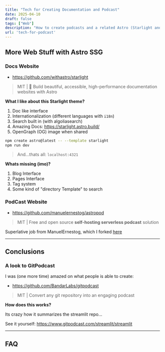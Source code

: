 ```yaml
---
title: "Tech for Creating Documentation and Podcast"
date: 2025-04-10
draft: false
tags: ["Web"]
description: "How to create podcasts and a related Astro (Starlight and AstroPod) website for them. A look to GitPodcast and LangChain as Research Agent."
url: 'tech-for-podcast'
---
```


## More Web Stuff with Astro SSG

### Docs Website

* https://github.com/withastro/starlight

> MIT | 🌟 Build beautiful, accessible, high-performance documentation websites with Astro

**What I like about this Starlight theme?**

1. Doc like interface
2. Internationalization (different languages with `i18n`)
3. Search built in (with algoliasearch)
4. Amazing Docs: https://starlight.astro.build/
5. OpenGraph (OG) image when shared


```sh
npm create astro@latest -- --template starlight
npm run dev
```

> And...thats all: `localhost:4321`

**Whats missing (imo)?**

1. Blog Interface
2. Pages Interface
3. Tag system
4. Some kind of "directory Template" to search

### PodCast Website

* https://github.com/manuelernestog/astropod

> MIT | Free and open source **self-hosting serverless podcast** solution

Superlative job from ManuelErnestog, which I forked [here](https://github.com/JAlcocerT/astropod)

---

## Conclusions

### A look to GitPodcast

I was (one more time) amazed on what people is able to create:

* https://github.com/BandarLabs/gitpodcast

> MIT | Convert any git repository into an engaging podcast

**How does this works?**

Its crazy how it summarizes the streamlit repo...

See it yourself: https://www.gitpodcast.com/streamlit/streamlit



---

## FAQ
